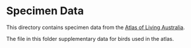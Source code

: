 Specimen Data
==========

This directory contains specimen data from the [Atlas of Living Australia](https://www.ala.org.au/).

The file in this folder supplementary data for birds used in the atlas.
